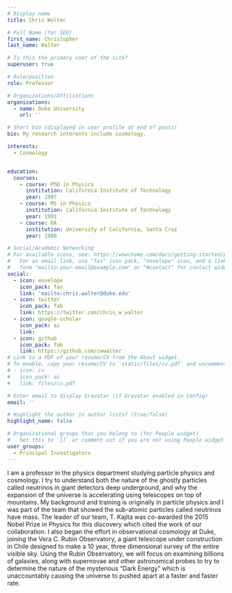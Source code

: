 ```yaml
---
# Display name
title: Chris Walter

# Full Name (for SEO)
first_name: Christopher
last_name: Walter

# Is this the primary user of the site?
superuser: true

# Role/position
role: Professor

# Organizations/Affiliations
organizations:
  - name: Duke University
    url: ''

# Short bio (displayed in user profile at end of posts)
bio: My research interests include cosmology.

interests:
  - Cosmology


education:
  courses:
    - course: PhD in Physics
      institution: California Institute of Technology
      year: 1997
    - course: MS in Physics
      institution: California Institute of Technology
      year: 1991
    - course: BA
      institution: University of California, Santa Cruz
      year: 1989

# Social/Academic Networking
# For available icons, see: https://wowchemy.com/docs/getting-started/page-builder/#icons
#   For an email link, use "fas" icon pack, "envelope" icon, and a link in the
#   form "mailto:your-email@example.com" or "#contact" for contact widget.
social:
  - icon: envelope
    icon_pack: fas
    link: 'mailto:chris.walter@duke.edu'
  - icon: twitter
    icon_pack: fab
    link: https://twitter.com/chris_w_walter
  - icon: google-scholar
    icon_pack: ai
    link:
  - icon: github
    icon_pack: fab
    link: https://github.com/cwwalter
# Link to a PDF of your resume/CV from the About widget.
# To enable, copy your resume/CV to `static/files/cv.pdf` and uncomment the lines below.
# - icon: cv
#   icon_pack: ai
#   link: files/cv.pdf

# Enter email to display Gravatar (if Gravatar enabled in Config)
email: ''

# Highlight the author in author lists? (true/false)
highlight_name: false

# Organizational groups that you belong to (for People widget)
#   Set this to `[]` or comment out if you are not using People widget.
user_groups:
  - Principal Investigators
---
```


I am a professor in the physics department studying particle physics and cosmology.
I try to understand both the nature of the ghostly particles called neutrinos in giant detectors deep underground, and why the expansion of the universe is accelerating using telescopes on top of mountains.
My background and training is originally in particle physics and I was part of the team that showed the sub-atomic particles called neutrinos have mass.
The leader of our team, T. Kajita was co-awarded the 2015 Nobel Prize in Physics for this discovery which cited the work of our collaboration.
I also began the effort in observational cosmology at Duke, joining the Vera C. Rubin Observatory, a giant telescope under construction in Chile designed to make a 10 year, three dimensional survey of the entire visible sky.
Using the Rubin Observatory, we will focus on examining billions of galaxies, along with supernovae and other astronomical probes to try to determine the nature of the mysterious “Dark Energy” which is unaccountably causing the universe to pushed apart at a faster and faster rate.
